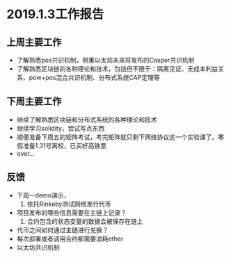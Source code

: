 # 2019.1.3工作报告

## 上周主要工作

* 了解熟悉pos共识机制，侧重以太坊未来将发布的Casper共识机制
* 了解熟悉区块链的各种理论和技术，包括但不限于：隔离见证、无成本利益关系、pow+pos混合共识机制、分布式系统CAP定理等

## 下周主要工作

* 继续了解熟悉区块链和分布式系统的各种理论和技术
* 继续学习solidity，尝试写点东西
* 顺便准备下周五的矩阵考试，考完矩阵就只剩下网络协议这一个实验课了。寒假准备1.31号离校，已买好高铁票
* over...

## 反馈

* 下周一demo演示，
    1. 依托Rinkeby测试网络发行代币
* 项目发布的哪些信息需要在主链上记录？
    1. 合约包含的状态变量的数据会被保存在链上
* 代币之间如何通过主链进行兑换？
* 每次部署或者调用合约都需要消耗ether
* 以太坊共识机制
